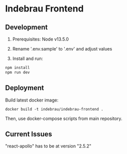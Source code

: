 # Indebrau Frontend

## Development
1. Prerequisites: Node v13.5.0

2. Rename '.env.sample' to '.env' and adjust values

3. Install and run:
```sh
npm install
npm run dev
```

## Deployment
Build latest docker image:
```
docker build -t indebrau/indebrau-frontend .
```
Then, use docker-compose scripts from main repository.


## Current Issues
"react-apollo" has to be at version "2.5.2"